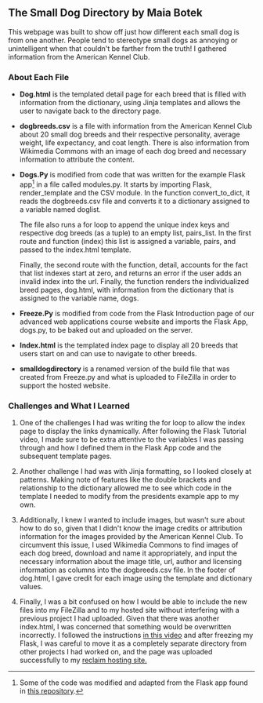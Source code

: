 
## The Small Dog Directory by Maia Botek

This webpage was built to show off just how different each small dog is from one another. People tend to stereotype small dogs as annoying or unintelligent when that couldn't be farther from the truth! I gathered information from the American Kennel Club.

### About Each File

+ **Dog.html** is the templated detail page for each breed that is filled with information from the dictionary, using Jinja templates and allows the user to navigate back to the directory page.

+ **dogbreeds.csv** is a file with information from the American Kennel Club about 20 small dog breeds and their respective personality, average weight, life expectancy, and coat length. There is also information from Wikimedia Commons with an image of each dog breed and necessary information to attribute the content.

+ **Dogs.Py** is modified from code that was written for the example Flask app[^1] in a file called modules.py. It starts by importing Flask, render_template and the CSV module. In the function convert_to_dict, it reads the dogbreeds.csv file and converts it to a dictionary assigned to a variable named doglist.

    The file also runs a for loop to append the unique index keys and respective dog breeds (as a tuple) to an empty list, pairs_list. In the first route       and function (index) this list is assigned a variable, pairs, and passed to the index.html template.

    Finally, the second route with the function, detail, accounts for the fact that list indexes start at zero, and returns an error if the user adds an       invalid index into the url. Finally, the function renders the individualized breed pages, dog.html, with information from the dictionary that is           assigned to the variable name, dogs.

+ **Freeze.Py** is modified from code from the Flask Introduction page of our advanced web applications course website and imports the Flask App, dogs.py, to be baked out and uploaded on the server.

+ **Index.html** is the templated index page to display all 20 breeds that users start on and can use to navigate to other breeds.

+ **smalldogdirectory** is a renamed version of the build file that was created from Freeze.py and what is uploaded to FileZilla in order to support the hosted website.


### Challenges and What I Learned

1. One of the challenges I had was writing the for loop to allow the index page to display the links dynamically. After following the Flask Tutorial video, I made sure to be extra attentive to the variables I was passing through and how I defined them in the Flask App code and the subsequent template pages.

2. Another challenge I had was with Jinja formatting, so I looked closely at patterns. Making note of features like the double brackets and relationship to the dictionary allowed me to see which code in the template I needed to modify from the presidents example app to my own.

3. Additionally, I knew I wanted to include images, but wasn't sure about how to do so, given that I didn't know the image credits or attribution information for the images provided by the American Kennel Club. To circumvent this issue, I used Wikimedia Commons to find images of each dog breed, download and name it appropriately, and input the necessary information about the image title, url, author and licensing information as columns into the dogbreeds.csv file. In the footer of dog.html, I gave credit for each image using the template and dictionary values.

4. Finally, I was a bit confused on how I would be able to include the new files into my FileZilla and to my hosted site without interfering with a previous project I had uploaded. Given that there was another index.html, I was concerned that something would be overwritten incorrectly. I followed the instructions [in this video](https://www.youtube.com/watch?v=Ejo_2zRbQJk) and after freezing my Flask, I was careful to move it as a completely separate directory from other projects I had worked on, and the page was uploaded successfully to my [reclaim hosting site.](https://maiabotek.reclaim.hosting/smalldogdirectory/)


[^1]: Some of the code was modified and adapted from the Flask app found in [this repository](https://github.com/macloo/python-adv-web-apps/tree/master/python_code_examples/flask/presidents).
